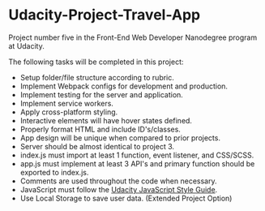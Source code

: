 # Udacity-Project-Travel-App
Project number five in the Front-End Web Developer Nanodegree program at Udacity.

The following tasks will be completed in this project:
- Setup folder/file structure according to rubric.
- Implement Webpack configs for development and production.
- Implement testing for the server and application.
- Implement service workers.
- Apply cross-platform styling.
- Interactive elements will have hover states defined.
- Properly format HTML and include ID's/classes.
- App design will be unique when compared to prior projects.
- Server should be almost identical to project 3.
- index.js must import at least 1 function, event listener, and CSS/SCSS.
- app.js must implement at least 3 API's and primary function should be exported to index.js.
- Comments are used throughout the code when necessary.
- JavaScript must follow the [Udacity JavaScript Style Guide](http://udacity.github.io/frontend-nanodegree-styleguide/javascript.html).
- Use Local Storage to save user data. (Extended Project Option)